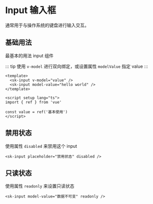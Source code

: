 # Input 输入框

通常用于与操作系统的键盘进行输入交互。

## 基础用法

最基本的用法 input 组件

<div class="docs-preview-part">
  <input-base />
</div>

::: tip
使用 `v-model` 进行双向绑定，或设置属性 `modelValue` 指定 value
:::

```vue
<template>
  <sk-input v-model="value" />
  <sk-input model-value="hello world" />
</template>

<script setup lang="ts">
import { ref } from 'vue'

const value = ref('基本使用')
</script>
```

## 禁用状态

使用属性 `disabled` 来禁用这个 input

<div class="docs-preview-part">
  <sk-input placeholder="禁用状态" disabled />
</div>

```vue
<sk-input placeholder="禁用状态" disabled />
```

## 只读状态

使用属性 `readonly` 来设置只读状态

<div class="docs-preview-part">
  <sk-input model-value="数据不可变" readonly />
</div>

```vue
<sk-input model-value="数据不可变" readonly />
```
